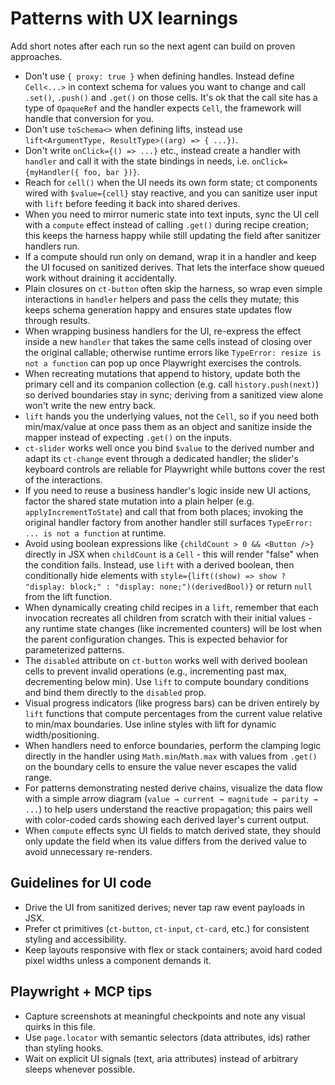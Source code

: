 # Patterns with UX learnings

Add short notes after each run so the next agent can build on proven approaches.

- Don't use `{ proxy: true }` when defining handles. Instead define `Cell<...>`
  in context schema for values you want to change and call `.set()`, `.push()`
  and `.get()` on those cells. It's ok that the call site has a type of
  `OpaqueRef` and the handler expects `Cell`, the framework will handle that
  conversion for you.
- Don't use `toSchema<>` when defining lifts, instead use
  `lift<ArgumentType, ResultType>((arg) => { ...})`.
- Don't write `onClick={() => ...}` etc., instead create a handler with
  `handler` and call it with the state bindings in needs, i.e.
  `onClick={myHandler({ foo, bar })}`.
- Reach for `cell()` when the UI needs its own form state; ct components wired
  with `$value={cell}` stay reactive, and you can sanitize user input with
  `lift` before feeding it back into shared derives.
- When you need to mirror numeric state into text inputs, sync the UI cell with
  a `compute` effect instead of calling `.get()` during recipe creation; this
  keeps the harness happy while still updating the field after sanitizer
  handlers run.
- If a compute should run only on demand, wrap it in a handler and keep the UI
  focused on sanitized derives. That lets the interface show queued work without
  draining it accidentally.
- Plain closures on `ct-button` often skip the harness, so wrap even simple
  interactions in `handler` helpers and pass the cells they mutate; this keeps
  schema generation happy and ensures state updates flow through results.
- When wrapping business handlers for the UI, re-express the effect inside a new
  `handler` that takes the same cells instead of closing over the original
  callable; otherwise runtime errors like `TypeError: resize is not a function`
  can pop up once Playwright exercises the controls.
- When recreating mutations that append to history, update both the primary cell
  and its companion collection (e.g. call `history.push(next)`) so derived
  boundaries stay in sync; deriving from a sanitized view alone won't write the
  new entry back.
- `lift` hands you the underlying values, not the `Cell`, so if you need both
  min/max/value at once pass them as an object and sanitize inside the mapper
  instead of expecting `.get()` on the inputs.
- `ct-slider` works well once you bind `$value` to the derived number and adapt
  its `ct-change` event through a dedicated handler; the slider's keyboard
  controls are reliable for Playwright while buttons cover the rest of the
  interactions.
- If you need to reuse a business handler's logic inside new UI actions, factor
  the shared state mutation into a plain helper (e.g. `applyIncrementToState`)
  and call that from both places; invoking the original handler factory from
  another handler still surfaces `TypeError: ... is not a function` at runtime.
- Avoid using boolean expressions like `{childCount > 0 && <Button />}` directly
  in JSX when `childCount` is a `Cell` - this will render "false" when the
  condition fails. Instead, use `lift` with a derived boolean, then
  conditionally hide elements with
  `style={lift((show) => show ? "display: block;" : "display:
  none;")(derivedBool)}`
  or return `null` from the lift function.
- When dynamically creating child recipes in a `lift`, remember that each
  invocation recreates all children from scratch with their initial values - any
  runtime state changes (like incremented counters) will be lost when the parent
  configuration changes. This is expected behavior for parameterized patterns.
- The `disabled` attribute on `ct-button` works well with derived boolean cells
  to prevent invalid operations (e.g., incrementing past max, decrementing below
  min). Use `lift` to compute boundary conditions and bind them directly to the
  `disabled` prop.
- Visual progress indicators (like progress bars) can be driven entirely by
  `lift` functions that compute percentages from the current value relative to
  min/max boundaries. Use inline styles with lift for dynamic width/positioning.
- When handlers need to enforce boundaries, perform the clamping logic directly
  in the handler using `Math.min`/`Math.max` with values from `.get()` on the
  boundary cells to ensure the value never escapes the valid range.
- For patterns demonstrating nested derive chains, visualize the data flow with
  a simple arrow diagram (`value → current → magnitude → parity → ...`) to help
  users understand the reactive propagation; this pairs well with color-coded
  cards showing each derived layer's current output.
- When `compute` effects sync UI fields to match derived state, they should only
  update the field when its value differs from the derived value to avoid
  unnecessary re-renders.

## Guidelines for UI code

- Drive the UI from sanitized derives; never tap raw event payloads in JSX.
- Prefer ct primitives (`ct-button`, `ct-input`, `ct-card`, etc.) for consistent
  styling and accessibility.
- Keep layouts responsive with flex or stack containers; avoid hard coded pixel
  widths unless a component demands it.

## Playwright + MCP tips

- Capture screenshots at meaningful checkpoints and note any visual quirks in
  this file.
- Use `page.locator` with semantic selectors (data attributes, ids) rather than
  styling hooks.
- Wait on explicit UI signals (text, aria attributes) instead of arbitrary
  sleeps whenever possible.
